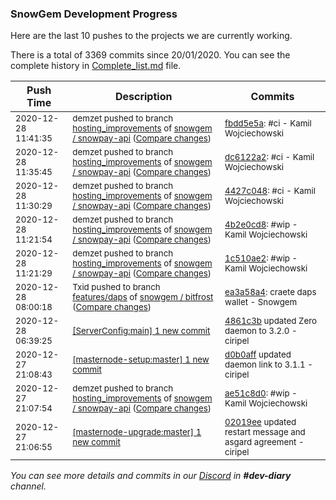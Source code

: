 
### SnowGem Development Progress

Here are the last 10 pushes to the projects we are currently working.

There is a total of 3369 commits since 20/01/2020. You can see the complete history in
 [Complete_list.md](Complete_list.md) file.

| Push Time | Description | Commits |
| --- | --- | --- |
| <sub>2020-12-28 11:41:35</sub> | <sub>demzet pushed to branch [hosting\_improvements](https://gitlab.com/snowgem/snowpay-api/commits/hosting_improvements) of [snowgem / snowpay\-api](https://gitlab.com/snowgem/snowpay-api) ([Compare changes](https://gitlab.com/snowgem/snowpay-api/compare/dc6122a23d944efcc72ef0624e9408d32ac00749...fbdd5e5a91e3084bfea8e99d4365ae24e1bae464))</sub> | <sub>[fbdd5e5a](https://gitlab.com/snowgem/snowpay-api/-/commit/fbdd5e5a91e3084bfea8e99d4365ae24e1bae464): #ci - Kamil Wojciechowski</sub> |
| <sub>2020-12-28 11:35:45</sub> | <sub>demzet pushed to branch [hosting\_improvements](https://gitlab.com/snowgem/snowpay-api/commits/hosting_improvements) of [snowgem / snowpay\-api](https://gitlab.com/snowgem/snowpay-api) ([Compare changes](https://gitlab.com/snowgem/snowpay-api/compare/4427c048a53d266a4d28b9c2af1022ec529e9da2...dc6122a23d944efcc72ef0624e9408d32ac00749))</sub> | <sub>[dc6122a2](https://gitlab.com/snowgem/snowpay-api/-/commit/dc6122a23d944efcc72ef0624e9408d32ac00749): #ci - Kamil Wojciechowski</sub> |
| <sub>2020-12-28 11:30:29</sub> | <sub>demzet pushed to branch [hosting\_improvements](https://gitlab.com/snowgem/snowpay-api/commits/hosting_improvements) of [snowgem / snowpay\-api](https://gitlab.com/snowgem/snowpay-api) ([Compare changes](https://gitlab.com/snowgem/snowpay-api/compare/4b2e0cd8a2c52d1505b361b32ab7f60231a8f321...4427c048a53d266a4d28b9c2af1022ec529e9da2))</sub> | <sub>[4427c048](https://gitlab.com/snowgem/snowpay-api/-/commit/4427c048a53d266a4d28b9c2af1022ec529e9da2): #ci - Kamil Wojciechowski</sub> |
| <sub>2020-12-28 11:21:54</sub> | <sub>demzet pushed to branch [hosting\_improvements](https://gitlab.com/snowgem/snowpay-api/commits/hosting_improvements) of [snowgem / snowpay\-api](https://gitlab.com/snowgem/snowpay-api) ([Compare changes](https://gitlab.com/snowgem/snowpay-api/compare/1c510ae2a14862a86454a720da5587832d6b0bfe...4b2e0cd8a2c52d1505b361b32ab7f60231a8f321))</sub> | <sub>[4b2e0cd8](https://gitlab.com/snowgem/snowpay-api/-/commit/4b2e0cd8a2c52d1505b361b32ab7f60231a8f321): #wip - Kamil Wojciechowski</sub> |
| <sub>2020-12-28 11:21:29</sub> | <sub>demzet pushed to branch [hosting\_improvements](https://gitlab.com/snowgem/snowpay-api/commits/hosting_improvements) of [snowgem / snowpay\-api](https://gitlab.com/snowgem/snowpay-api) ([Compare changes](https://gitlab.com/snowgem/snowpay-api/compare/ae51c8d071b918857ba0f86ad6ed11ce5c9937bc...1c510ae2a14862a86454a720da5587832d6b0bfe))</sub> | <sub>[1c510ae2](https://gitlab.com/snowgem/snowpay-api/-/commit/1c510ae2a14862a86454a720da5587832d6b0bfe): #wip - Kamil Wojciechowski</sub> |
| <sub>2020-12-28 08:00:18</sub> | <sub>Txid pushed to branch [features/daps](https://gitlab.com/snowgem/bitfrost/commits/features/daps) of [snowgem / bitfrost](https://gitlab.com/snowgem/bitfrost) ([Compare changes](https://gitlab.com/snowgem/bitfrost/compare/1816bbdf29cc9589343d1ea5c115bc7ee4a8bd6e...ea3a58a4e3f8738f01b939180df72b98294e5dd5))</sub> | <sub>[ea3a58a4](https://gitlab.com/snowgem/bitfrost/-/commit/ea3a58a4e3f8738f01b939180df72b98294e5dd5): craete daps wallet - Snowgem</sub> |
| <sub>2020-12-28 06:39:25</sub> | <sub>[[ServerConfig:main] 1 new commit](https://github.com/TENTOfficial/ServerConfig/commit/4861c3b777754520657df98f9da56042a5e77077)</sub> | <sub>[4861c3b](https://github.com/TENTOfficial/ServerConfig/commit/4861c3b777754520657df98f9da56042a5e77077) updated Zero daemon to 3.2.0 - ciripel</sub> |
| <sub>2020-12-27 21:08:43</sub> | <sub>[[masternode-setup:master] 1 new commit](https://github.com/TENTOfficial/masternode-setup/commit/d0b0affd54d2a18efc3386630d71431187ec1455)</sub> | <sub>[d0b0aff](https://github.com/TENTOfficial/masternode-setup/commit/d0b0affd54d2a18efc3386630d71431187ec1455) updated daemon link to 3.1.1 - ciripel</sub> |
| <sub>2020-12-27 21:07:54</sub> | <sub>demzet pushed to branch [hosting\_improvements](https://gitlab.com/snowgem/snowpay-api/commits/hosting_improvements) of [snowgem / snowpay\-api](https://gitlab.com/snowgem/snowpay-api) ([Compare changes](https://gitlab.com/snowgem/snowpay-api/compare/9f43856973178e77ce8c6aa986f268fcf6d9a2e8...ae51c8d071b918857ba0f86ad6ed11ce5c9937bc))</sub> | <sub>[ae51c8d0](https://gitlab.com/snowgem/snowpay-api/-/commit/ae51c8d071b918857ba0f86ad6ed11ce5c9937bc): #wip - Kamil Wojciechowski</sub> |
| <sub>2020-12-27 21:06:55</sub> | <sub>[[masternode-upgrade:master] 1 new commit](https://github.com/TENTOfficial/masternode-upgrade/commit/02019ee7066a15afb147ac07eecb8e57d0697ab8)</sub> | <sub>[02019ee](https://github.com/TENTOfficial/masternode-upgrade/commit/02019ee7066a15afb147ac07eecb8e57d0697ab8) updated restart message and asgard agreement - ciripel</sub> |

_You can see more details and commits in our [Discord](https://discord.gg/zumGnbg) in **#dev-diary** channel._
